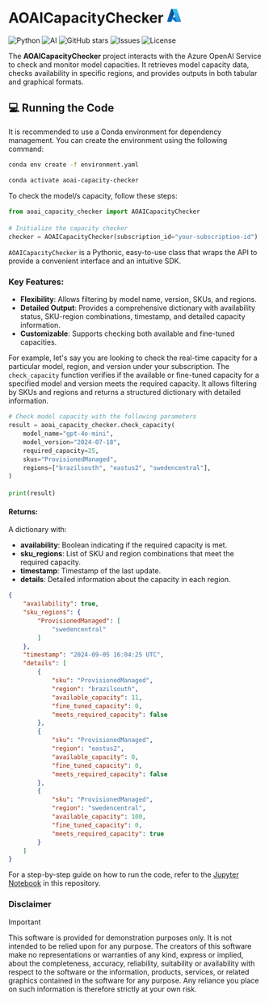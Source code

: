 # AOAICapacityChecker <img src="./utils/images/azure_logo.png" alt="Azure Logo" style="width:30px;height:30px;"/>

![Python](https://img.shields.io/badge/python-3.9+-blue.svg)
![AI](https://img.shields.io/badge/AI-enthusiast-7F52FF.svg)
![GitHub stars](https://img.shields.io/github/stars/pablosalvador10/gbbai-azure-ai-capacity?style=social)
![Issues](https://img.shields.io/github/issues/pablosalvador10/gbbai-azure-ai-capacity)
![License](https://img.shields.io/github/license/pablosalvador10/gbbai-azure-ai-capacity)

The **AOAICapacityChecker** project interacts with the Azure OpenAI Service to check and monitor model capacities. It retrieves model capacity data, checks availability in specific regions, and provides outputs in both tabular and graphical formats.

## 💻 Running the Code

It is recommended to use a Conda environment for dependency management. You can create the environment using the following command:

```bash
conda env create -f environment.yaml
```

```bash
conda activate aoai-capacity-checker
```

To check the model/s capacity, follow these steps:

```python
from aoai_capacity_checker import AOAICapacityChecker

# Initialize the capacity checker
checker = AOAICapacityChecker(subscription_id="your-subscription-id")
```

`AOAICapacityChecker` is a Pythonic, easy-to-use class that wraps the API to provide a convenient interface and an intuitive SDK. 

### Key Features:
- **Flexibility**: Allows filtering by model name, version, SKUs, and regions.
- **Detailed Output**: Provides a comprehensive dictionary with availability status, SKU-region combinations, timestamp, and detailed capacity information.
- **Customizable**: Supports checking both available and fine-tuned capacities.

For example, let's say you are looking to check the real-time capacity for a particular model, region, and version under your subscription. The `check_capacity` function verifies if the available or fine-tuned capacity for a specified model and version meets the required capacity. It allows filtering by SKUs and regions and returns a structured dictionary with detailed information.

```python
# Check model capacity with the following parameters
result = aoai_capacity_checker.check_capacity(
    model_name="gpt-4o-mini",
    model_version="2024-07-18",
    required_capacity=25,
    skus="ProvisionedManaged",
    regions=["brazilsouth", "eastus2", "swedencentral"],
)

print(result)
```

#### Returns:
A dictionary with:
- **availability**: Boolean indicating if the required capacity is met.
- **sku_regions**: List of SKU and region combinations that meet the required capacity.
- **timestamp**: Timestamp of the last update.
- **details**: Detailed information about the capacity in each region.

```json
{
    "availability": true,
    "sku_regions": {
        "ProvisionedManaged": [
            "swedencentral"
        ]
    },
    "timestamp": "2024-09-05 16:04:25 UTC",
    "details": [
        {
            "sku": "ProvisionedManaged",
            "region": "brazilsouth",
            "available_capacity": 11,
            "fine_tuned_capacity": 0,
            "meets_required_capacity": false
        },
        {
            "sku": "ProvisionedManaged",
            "region": "eastus2",
            "available_capacity": 0,
            "fine_tuned_capacity": 0,
            "meets_required_capacity": false
        },
        {
            "sku": "ProvisionedManaged",
            "region": "swedencentral",
            "available_capacity": 100,
            "fine_tuned_capacity": 0,
            "meets_required_capacity": true
        }
    ]
}
```

For a step-by-step guide on how to run the code, refer to the [Jupyter Notebook](./aoai-checker-sdk.ipynb) in this repository.

### Disclaimer
> [!IMPORTANT]
> This software is provided for demonstration purposes only. It is not intended to be relied upon for any purpose. The creators of this software make no representations or warranties of any kind, express or implied, about the completeness, accuracy, reliability, suitability or availability with respect to the software or the information, products, services, or related graphics contained in the software for any purpose. Any reliance you place on such information is therefore strictly at your own risk.
